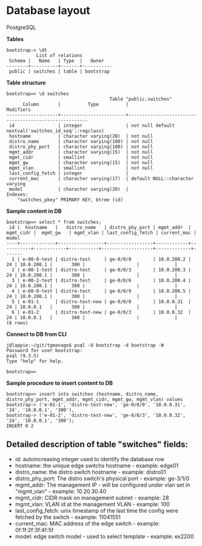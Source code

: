 # Database layout

PostgreSQL

**Tables**
```
bootstrap-> \dt
           List of relations
 Schema |   Name   | Type  |   Owner   
--------+----------+-------+-----------
 public | switches | table | bootstrap
```


**Table structure**
```
bootstrap=> \d switches
                                      Table "public.switches"
      Column       |          Type          |                       Modifiers                       
-------------------+------------------------+-------------------------------------------------------
 id                | integer                | not null default nextval('switches_id_seq'::regclass)
 hostname          | character varying(20)  | not null
 distro_name       | character varying(100) | not null
 distro_phy_port   | character varying(100) | not null
 mgmt_addr         | character varying(15)  | not null
 mgmt_cidr         | smallint               | not null
 mgmt_gw           | character varying(15)  | not null
 mgmt_vlan         | smallint               | not null
 last_config_fetch | integer                | 
 current_mac       | character varying(17)  | default NULL::character varying
 model             | character varying(20)  | 
Indexes:
    "switches_pkey" PRIMARY KEY, btree (id)
```


**Sample content in DB**
```
bootstrap=> select * from switches;
 id |  hostname   |   distro_name   | distro_phy_port | mgmt_addr  | mgmt_cidr |  mgmt_gw   | mgmt_vlan | last_config_fetch | current_mac | model 
----+-------------+-----------------+-----------------+------------+-----------+------------+-----------+-------------------+-------------+-------
  1 | e-00-0-test | distro-test     | ge-0/0/0        | 10.0.200.2 |        24 | 10.0.200.1 |       300 |                   |             | 
  2 | e-00-1-test | distro-test     | ge-0/0/3        | 10.0.200.3 |        24 | 10.0.200.1 |       300 |                   |             | 
  3 | e-00-2-test | distro-test     | ge-0/0/6        | 10.0.200.4 |        24 | 10.0.200.1 |       300 |                   |             | 
  4 | e-60-0-test | distro-test     | ge-0/0/9        | 10.0.200.5 |        24 | 10.0.200.1 |       300 |                   |             | 
  5 | e-01-1      | distro-test-new | ge-0/0/0        | 10.0.0.31  |        24 | 10.0.0.1   |       300 |                   |             | 
  6 | e-01-2      | distro-test-new | ge-0/0/3        | 10.0.0.32  |        24 | 10.0.0.1   |       300 |                   |             | 
(6 rows)
```


**Connect to DB from CLI**
```
j@lappie:~/git/tgmanage$ psql -U bootstrap -d bootstrap -W
Password for user bootstrap: 
psql (9.3.5)
Type "help" for help.

bootstrap=> 
```


**Sample procedure to insert content to DB**
```
bootstrap=> insert into switches (hostname, distro_name, distro_phy_port, mgmt_addr, mgmt_cidr, mgmt_gw, mgmt_vlan) values 
bootstrap-> ('e-01-1', 'distro-test-new', 'ge-0/0/0', '10.0.0.31', '24', '10.0.0.1', '300'),
bootstrap-> ('e-01-2', 'distro-test-new', 'ge-0/0/3', '10.0.0.32', '24', '10.0.0.1', '300');
INSERT 0 2
```



## Detailed description of table "switches" fields:
* id: autoincreasing integer used to identify the database row
* hostname: the unique edge switchs hostname - example: edge01
* distro_name: the distro switch hostname - example: distro01
* distro_phy_port: The distro switch's physical port - example: ge-3/1/0
* mgmt_addr: The management IP - will be configured under vlan set in "mgmt_vlan" - example: 10.20.30.40
* mgmt_cidr: CIDR mask on management subnet - example: 28
* mgmt_vlan: VLAN id at the management VLAN - example: 100
* last_config_fetch: unix timestamp of the last time the config were fetched by the switch - example: 11041551
* current_mac: MAC address of the edge switch - example: 0f:1f:2f:3f:4f:5f
* model: edge switch model - used to select template - example: ex2200

